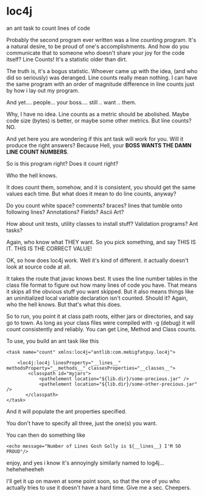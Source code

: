 # loc4j
an ant task to count lines of code

Probably the second program ever written was a line counting program. It's a natural desire, to be proud of one's accomplishments.
And how do you communicate that to someone who doesn't share your joy for the code itself? Line Counts! It's a statistic older
than dirt.

The truth is, it's a bogus statistic. Whoever came up with the idea, (and who did so seriously) was deranged. Line counts really
mean nothing. I can have the same program with an order of magnitude difference in line counts just by how i lay out my program.

And yet.... people... your boss.... still .. want .. them.

Why, I have no idea. Line counts as a metric should be abolished. Maybe code size (bytes) is better, or maybe some other metrics. But
line counts? NO.

And yet here you are wondering if this ant task will work for you. Will it produce the right answers? Because Hell, your 
__BOSS WANTS THE DAMN LINE COUNT NUMBERS__.

So is this program right? Does it count right? 

Who the hell knows. 

It does count them, somehow, and it is consistent, you should get the same values each time. But what does it mean to do line counts, anyway?

Do you count white space? comments? braces? lines that tumble onto following lines? Annotations? Fields? Ascii Art? 

How about unit tests, utility classes to install stuff? Validation programs? Ant tasks?

Again, who know what THEY want. So you pick something, and say THIS IS IT. THIS IS THE CORRECT VALUE!


OK, so how does loc4j work. Well it's kind of different. it actually doesn't look at source code at all.

It takes the route that javac knows best. It uses the line number tables in the class file format to figure out how many 
lines of code you have. That means it skips all the obvious stuff you want skipped. But it also means things like an 
uninitialized local variable declaration isn't counted. Should it? Again, who the hell knows. But that's what this does.

So to run, you point it at class path roots, either jars or directories, and say go to town. As long as your class files 
were compiled with -g (debug) it will count consistently and reliably. You can get Line, Method and Class counts.

To use, you build an ant task like this

    <task name="count" xmlns:loc4j="antlib:com.mebigfatguy.loc4j">
    
        <loc4j:loc4j linesProperty="__lines__" methodsProperty="__methods__" classesProperties="__classes__">
			<classpath id="myjars">
				<pathelement location="${lib.dir}/some-precious.jar" />
				<pathelement location="${lib.dir}/some-other-precious.jar" />
           </classpath>
    </task>

And it will populate the ant properties specified.

You don't have to specify all three, just the one(s) you want.

You can then do something like

    <echo message="Number of Lines Gosh Golly is ${__lines__} I'M SO PROUD"/>

enjoy, and yes i know it's annoyingly similarly named to log4j... heheheheeheh

I'll get it up on maven at some point soon, so that the one of you who actually tries to use it doesn't have a hard time.
Give me a sec. Cheepers.
